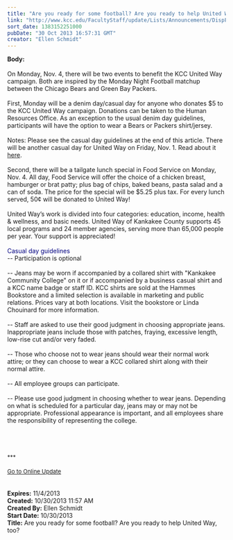 ```yaml
---
title: "Are you ready for some football? Are you ready to help United Way, too?"
link: "http://www.kcc.edu/FacultyStaff/update/Lists/Announcements/DispForm.aspx?ID=1309"
sort_date: 1383152251000
pubDate: "30 Oct 2013 16:57:31 GMT"
creator: "Ellen Schmidt"
---
```


<div><b>Body:</b> <div class="ExternalClass18BCDBB111474954928B5E32B368A3CA">
<div> </div>
<div>On Monday, Nov. 4, there will be two events to benefit the KCC United Way campaign. Both are inspired by the Monday Night Football matchup between the Chicago Bears and Green Bay Packers.</div>
<div> </div>
<div>First, Monday will be a denim day/casual day for anyone who donates $5 to the KCC United Way campaign. Donations can be taken to the Human Resources Office. As an exception to the usual denim day guidelines, participants will have the option to wear a Bears or Packers shirt/jersey. </div>
<div> </div>
<div>Notes: Please see the casual day guidelines at the end of this article. There will be another casual day for United Way on Friday, Nov. 1. Read about it <a href="/FacultyStaff/update/Lists/Announcements/DispForm2.aspx?List=7e45450e-520d-4ad3-81dd-a79ebcc75df4&amp;ID=1303&amp;Source=/_layouts/sitemanager.aspx?FilterOnly%3D1&amp;SmtContext=SPList%3a7e45450e-520d-4ad3-81dd-a79ebcc75df4?SPWeb%3a6dd7d01a-f4b3-47f9-8d35-b60692caa2f7%3a&amp;SmtContextExpanded=True&amp;Filter=1&amp;pgsz=100&amp;vrmode=False&amp;lvn=Unexpired%20Announcements&amp;Web=6dd7d01a-f4b3-47f9-8d35-b60692caa2f7">here</a>.</div>
<div> </div>
<div>Second, there will be a tailgate lunch special in Food Service on Monday, Nov. 4. All day, Food Service will offer the choice of a chicken breast, hamburger or brat patty; plus bag of chips, baked beans, pasta salad and a can of soda. The price for the special will be $5.25 plus tax. For every lunch served, 50¢ will be donated to United Way!</div>
<div> </div>
<div>United Way’s work is divided into four categories: education, income, health &amp; wellness, and basic needs. United Way of Kankakee County supports 45 local programs and 24 member agencies, serving more than 65,000 people per year. Your support is appreciated!</div>
<div> </div>
<div><font color="#000080">Casual day guidelines</font><br /></div>
<div>-- Participation is optional</div>
<div><br />-- Jeans may be worn if accompanied by a collared shirt with &quot;Kankakee Community College&quot; on it or if accompanied by a business casual shirt and a KCC name badge or staff ID. KCC shirts are sold at the Hammes Bookstore and a limited selection is available in marketing and public relations. Prices vary at both locations. Visit the bookstore or Linda Chouinard for more information.</div>
<div><br />-- Staff are asked to use their good judgment in choosing appropriate jeans. Inappropriate jeans include those with patches, fraying, excessive length, low-rise cut and/or very faded.</div>
<div><br />-- Those who choose not to wear jeans should wear their normal work attire; or they can choose to wear a KCC collared shirt along with their normal attire.</div>
<div><br />-- All employee groups can participate.</div>
<div><br />-- Please use good judgment in choosing whether to wear jeans. Depending on what is scheduled for a particular day, jeans may or may not be appropriate. Professional appearance is important, and all employees share the responsibility of representing the college.</div>
<div> </div>
<div> </div>
<div> </div>
<div> </div>
<div>
<div></div>
<div></div>
<div>
<div></div>
<div>
<div></div>
<div><font size="2">***</font></div>
<div><font size="2"></font></div>
<div><font size="2"></font></div>
<div><font size="2"></font></div>
<div><font size="2"></font></div>
<div><font size="2"></font> </div>
<div><font size="2"><a href="/FacultyStaff/update/Pages/dailyupdate.aspx">Go to Online Update</a></font></div>
<div><font size="2"></font></div>
<div><font size="2"></font></div></div>
<div> </div>
<div> </div></div></div></div></div>
<div><b>Expires:</b> 11/4/2013</div>
<div><b>Created:</b> 10/30/2013 11:57 AM</div>
<div><b>Created By:</b> Ellen Schmidt</div>
<div><b>Start Date:</b> 10/30/2013</div>
<div><b>Title:</b> Are you ready for some football? Are you ready to help United Way, too?</div>

